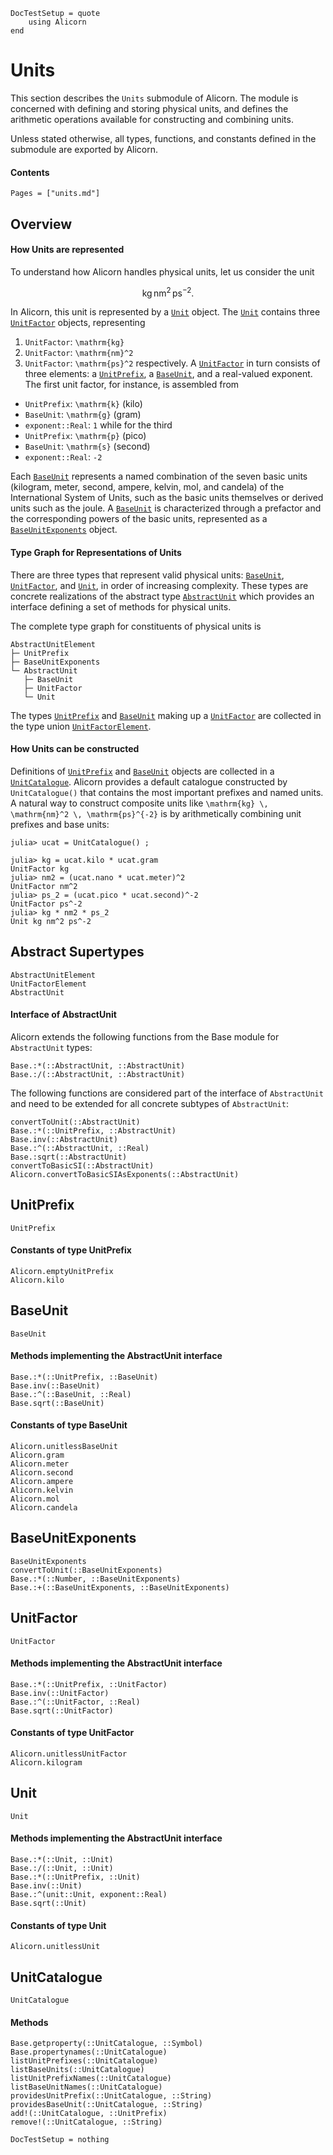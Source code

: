 ```@meta
DocTestSetup = quote
    using Alicorn
end
```

# Units

This section describes the `Units` submodule of Alicorn. The module is concerned with defining and storing physical units, and defines the arithmetic operations available for constructing and combining units.

Unless stated otherwise, all types, functions, and constants defined in the submodule are exported by Alicorn.

#### Contents

```@contents
Pages = ["units.md"]
```

## Overview

#### How Units are represented

To understand how Alicorn handles physical units, let us consider the unit
```math
\mathrm{kg} \, \mathrm{nm}^2 \, \mathrm{ps}^{-2}.
```
In Alicorn, this unit is represented by a [`Unit`](@ref) object. The
[`Unit`](@ref) contains three [`UnitFactor`](@ref) objects, representing
1. `UnitFactor`: ``\mathrm{kg}``
2. `UnitFactor`: ``\mathrm{nm}^2``
3. `UnitFactor`: ``\mathrm{ps}^2``
respectively. A [`UnitFactor`](@ref) in turn consists of three elements: a
[`UnitPrefix`](@ref), a [`BaseUnit`](@ref), and a real-valued exponent. The
first unit factor, for instance, is assembled from
* `UnitPrefix`: ``\mathrm{k}`` (kilo)
* `BaseUnit`: ``\mathrm{g}`` (gram)
* `exponent::Real`: ``1``
while for the third
* `UnitPrefix`: ``\mathrm{p}`` (pico)
* `BaseUnit`: ``\mathrm{s}`` (second)
* `exponent::Real`: ``-2``

Each [`BaseUnit`](@ref) represents a named combination of the seven basic units
(kilogram, meter, second, ampere, kelvin, mol, and candela) of the International
System of Units, such as the basic units themselves or derived units such as the
joule. A [`BaseUnit`](@ref) is characterized through a prefactor and the
corresponding powers of the basic units, represented as a
[`BaseUnitExponents`](@ref) object.

#### Type Graph for Representations of Units

There are three types that represent valid physical units: [`BaseUnit`](@ref),
[`UnitFactor`](@ref), and [`Unit`](@ref), in order of increasing complexity.
These types are concrete realizations of the abstract type
[`AbstractUnit`](@ref) which provides an interface defining a set of methods for
physical units.

The complete type graph for constituents of physical units is
```
AbstractUnitElement
├─ UnitPrefix
├─ BaseUnitExponents
└─ AbstractUnit
   ├─ BaseUnit
   ├─ UnitFactor
   └─ Unit
```

The types [`UnitPrefix`](@ref) and [`BaseUnit`](@ref) making up a
[`UnitFactor`](@ref) are collected in the type union [`UnitFactorElement`](@ref).

#### How Units can be constructed

Definitions of [`UnitPrefix`](@ref) and [`BaseUnit`](@ref) objects are collected
in a [`UnitCatalogue`](@ref). Alicorn provides a default catalogue constructed
by `UnitCatalogue()` that contains the most important prefixes and named units.
A natural way to construct composite units like
``\mathrm{kg} \, \mathrm{nm}^2 \, \mathrm{ps}^{-2}`` is by arithmetically
combining unit prefixes and base units:
```jldoctest
julia> ucat = UnitCatalogue() ;

julia> kg = ucat.kilo * ucat.gram
UnitFactor kg
julia> nm2 = (ucat.nano * ucat.meter)^2
UnitFactor nm^2
julia> ps_2 = (ucat.pico * ucat.second)^-2
UnitFactor ps^-2
julia> kg * nm2 * ps_2
Unit kg nm^2 ps^-2
```


## Abstract Supertypes

```@docs
AbstractUnitElement
UnitFactorElement
AbstractUnit
```

#### Interface of AbstractUnit

Alicorn extends the following functions from the Base module for `AbstractUnit` types:

```@docs
Base.:*(::AbstractUnit, ::AbstractUnit)
Base.:/(::AbstractUnit, ::AbstractUnit)
```

The following functions are considered part of the interface of `AbstractUnit` and need to be extended for all concrete subtypes of `AbstractUnit`:

```@docs
convertToUnit(::AbstractUnit)
Base.:*(::UnitPrefix, ::AbstractUnit)
Base.inv(::AbstractUnit)
Base.:^(::AbstractUnit, ::Real)
Base.:sqrt(::AbstractUnit)
convertToBasicSI(::AbstractUnit)
Alicorn.convertToBasicSIAsExponents(::AbstractUnit)
```

## UnitPrefix

```@docs
UnitPrefix
```

#### Constants of type UnitPrefix

```@docs
Alicorn.emptyUnitPrefix
Alicorn.kilo
```

## BaseUnit

```@docs
BaseUnit
```

#### Methods implementing the AbstractUnit interface
```@docs
Base.:*(::UnitPrefix, ::BaseUnit)
Base.inv(::BaseUnit)
Base.:^(::BaseUnit, ::Real)
Base.sqrt(::BaseUnit)
```

#### Constants of type BaseUnit
```@docs
Alicorn.unitlessBaseUnit
Alicorn.gram
Alicorn.meter
Alicorn.second
Alicorn.ampere
Alicorn.kelvin
Alicorn.mol
Alicorn.candela
```

## BaseUnitExponents

```@docs
BaseUnitExponents
convertToUnit(::BaseUnitExponents)
Base.:*(::Number, ::BaseUnitExponents)
Base.:+(::BaseUnitExponents, ::BaseUnitExponents)
```

## UnitFactor

```@docs
UnitFactor
```

#### Methods implementing the AbstractUnit interface

```@docs
Base.:*(::UnitPrefix, ::UnitFactor)
Base.inv(::UnitFactor)
Base.:^(::UnitFactor, ::Real)
Base.sqrt(::UnitFactor)
```

#### Constants of type UnitFactor

```@docs
Alicorn.unitlessUnitFactor
Alicorn.kilogram
```

## Unit

```@docs
Unit
```

#### Methods implementing the AbstractUnit interface

```@docs
Base.:*(::Unit, ::Unit)
Base.:/(::Unit, ::Unit)
Base.:*(::UnitPrefix, ::Unit)
Base.inv(::Unit)
Base.:^(unit::Unit, exponent::Real)
Base.sqrt(::Unit)
```

#### Constants of type Unit

```@docs
Alicorn.unitlessUnit
```

## UnitCatalogue

```@docs
UnitCatalogue
```

#### Methods

```@docs
Base.getproperty(::UnitCatalogue, ::Symbol)
Base.propertynames(::UnitCatalogue)
listUnitPrefixes(::UnitCatalogue)
listBaseUnits(::UnitCatalogue)
listUnitPrefixNames(::UnitCatalogue)
listBaseUnitNames(::UnitCatalogue)
providesUnitPrefix(::UnitCatalogue, ::String)
providesBaseUnit(::UnitCatalogue, ::String)
add!(::UnitCatalogue, ::UnitPrefix)
remove!(::UnitCatalogue, ::String)
```

```@meta
DocTestSetup = nothing
```

